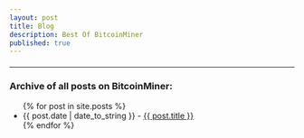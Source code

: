 ```yaml
---
layout: post
title: Blog
description: Best Of BitcoinMiner
published: true
---
```

<hr style="width: 100%; margin: 20px 0; color: #eee;" />
  <h3 id="archive">Archive of all posts on BitcoinMiner:</h3>
<ul>
	{% for post in site.posts %}
	<li type="disc">{{ post.date | date_to_string }} - <a href="{{ post.url }}">{{ post.title }}</a></li>
	{% endfor %}
</ul>
